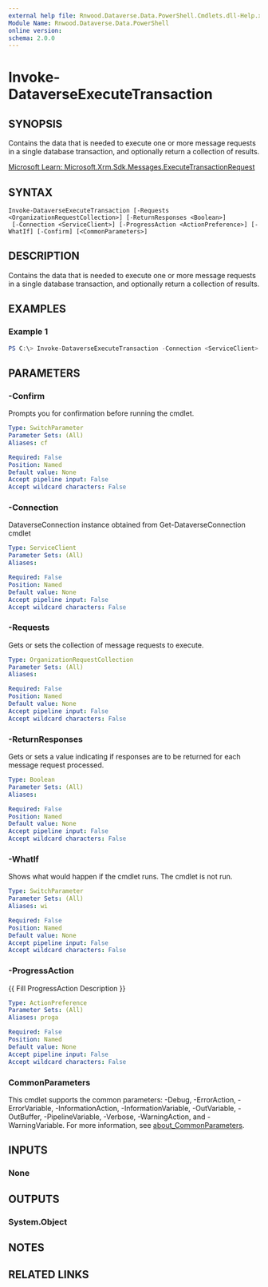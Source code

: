 ```yaml
---
external help file: Rnwood.Dataverse.Data.PowerShell.Cmdlets.dll-Help.xml
Module Name: Rnwood.Dataverse.Data.PowerShell
online version:
schema: 2.0.0
---
```


# Invoke-DataverseExecuteTransaction

## SYNOPSIS
Contains the data that is needed to execute one or more message requests in a single database transaction, and optionally return a collection of results.

[Microsoft Learn: Microsoft.Xrm.Sdk.Messages.ExecuteTransactionRequest](https://learn.microsoft.com/dotnet/api/Microsoft.Xrm.Sdk.Messages.ExecuteTransactionRequest)

## SYNTAX

```
Invoke-DataverseExecuteTransaction [-Requests <OrganizationRequestCollection>] [-ReturnResponses <Boolean>]
 [-Connection <ServiceClient>] [-ProgressAction <ActionPreference>] [-WhatIf] [-Confirm] [<CommonParameters>]
```

## DESCRIPTION
Contains the data that is needed to execute one or more message requests in a single database transaction, and optionally return a collection of results.

## EXAMPLES

### Example 1
```powershell
PS C:\> Invoke-DataverseExecuteTransaction -Connection <ServiceClient> -Requests <OrganizationRequestCollection> -ReturnResponses <bool?>
```

## PARAMETERS

### -Confirm
Prompts you for confirmation before running the cmdlet.

```yaml
Type: SwitchParameter
Parameter Sets: (All)
Aliases: cf

Required: False
Position: Named
Default value: None
Accept pipeline input: False
Accept wildcard characters: False
```

### -Connection
DataverseConnection instance obtained from Get-DataverseConnection cmdlet

```yaml
Type: ServiceClient
Parameter Sets: (All)
Aliases:

Required: False
Position: Named
Default value: None
Accept pipeline input: False
Accept wildcard characters: False
```

### -Requests
Gets or sets the collection of message requests to execute.

```yaml
Type: OrganizationRequestCollection
Parameter Sets: (All)
Aliases:

Required: False
Position: Named
Default value: None
Accept pipeline input: False
Accept wildcard characters: False
```

### -ReturnResponses
Gets or sets a value indicating if responses are to be returned for each message request processed.

```yaml
Type: Boolean
Parameter Sets: (All)
Aliases:

Required: False
Position: Named
Default value: None
Accept pipeline input: False
Accept wildcard characters: False
```

### -WhatIf
Shows what would happen if the cmdlet runs. The cmdlet is not run.

```yaml
Type: SwitchParameter
Parameter Sets: (All)
Aliases: wi

Required: False
Position: Named
Default value: None
Accept pipeline input: False
Accept wildcard characters: False
```

### -ProgressAction
{{ Fill ProgressAction Description }}

```yaml
Type: ActionPreference
Parameter Sets: (All)
Aliases: proga

Required: False
Position: Named
Default value: None
Accept pipeline input: False
Accept wildcard characters: False
```

### CommonParameters
This cmdlet supports the common parameters: -Debug, -ErrorAction, -ErrorVariable, -InformationAction, -InformationVariable, -OutVariable, -OutBuffer, -PipelineVariable, -Verbose, -WarningAction, and -WarningVariable. For more information, see [about_CommonParameters](http://go.microsoft.com/fwlink/?LinkID=113216).

## INPUTS

### None

## OUTPUTS

### System.Object
## NOTES

## RELATED LINKS
